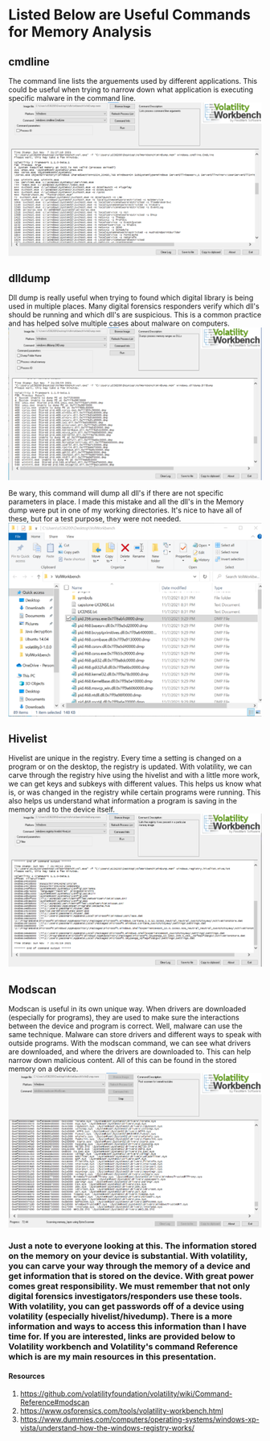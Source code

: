 # Listed Below are Useful Commands for Memory Analysis
## cmdline
The command line lists the arguements used by different applications. This could be useful when trying to narrow down what application is executing specific malware in the command line.
![cmdline](./MemImages/cmdline.png)

## dlldump
Dll dump is really useful when trying to found which digital library is being used in multiple places. Many digital forensics responders verify which dll's should be running and which dll's are suspicious. This is a common practice and has helped solve multiple cases about malware on computers.
![dlldump](./MemImages/dlldump.png)

Be wary, this command will dump all dll's if there are not specific parameters in place. I made this mistake and all the dll's in the Memory dump were put in one of my working directories. It's nice to have all of these, but for a test purpose, they were not needed.
![dumpedDlls](./MemImages/dumpeddlls.png)

## Hivelist
Hivelist are unique in the registry. Every time a setting is changed on a program or on the desktop, the registry is updated. With volatility, we can carve through the registry hive using the hivelist and with a little more work, we can get keys and subkeys with different values. This helps us know what is, or was changed in the registry while certain programs were running. This also helps us understand what information a program is saving in the memory and to the device itself.
![hivelist](./MemImages/hivelist.png)

## Modscan
Modscan is useful in its own unique way. When drivers are downloaded (especially for programs), they are used to make sure the interactions between the device and program is correct. Well, malware can use the same technique. Malware can store drivers and different ways to speak with outside programs. With the modscan command, we can see what drivers are downloaded, and where the drivers are downloaded to. This can help narrow down malicious content. All of this can be found in the stored memory on a device.
![modscan](./MemImages/modscan.png)

### Just a note to everyone looking at this. The information stored on the memory on your device is substantial. With volatility, you can carve your way through the memory of a device and get information that is stored on the device. With great power comes great responsibility. We must remember that not only digital forensics investigators/responders use these tools. With volatility, you can get passwords off of a device using volatility (especially hivelist/hivedump). There is a more information and ways to access this information than I have time for. If you are interested, links are provided below to Volatility workbench and Volatility's command Reference which is are my main resources in this presentation.

#### Resources
1. https://github.com/volatilityfoundation/volatility/wiki/Command-Reference#modscan
2. https://www.osforensics.com/tools/volatility-workbench.html
3. https://www.dummies.com/computers/operating-systems/windows-xp-vista/understand-how-the-windows-registry-works/